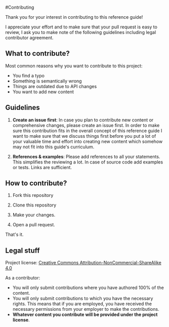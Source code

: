 #Contributing

Thank you for your interest in contributing to this reference guide!

I appreciate your effort and to make sure that your pull request is easy to review, I ask you to make note of the following guidelines including legal contributor agreement.

## What to contribute?
Most common reasons why you want to contribute to this project:
- You find a typo
- Something is semantically wrong
- Things are outdated due to API changes
- You want to add new content

## Guidelines

1. **Create an issue first**: In case you plan to contribute new content or comprehensive changes, please create an issue first. In order to make sure this contribution fits in the overall concept of this reference guide I want to make sure that we discuss things first before you put a lot of your valuable time and effort into creating new content which somehow may not fit into this guide's curriculum.

2. **References & examples**: Please add references to all your statements. This simplifies the reviewing a lot. In case of source code add examples or tests. Links are sufficient.


## How to contribute?

1. Fork this repository

2. Clone this repository

3. Make your changes.

4. Open a pull request.

That's it.

## Legal stuff

Project license: [Creative Commons Attribution-NonCommercial-ShareAlike 4.0](https://creativecommons.org/licenses/by-nc-sa/4.0/)

As a contributor:
- You will only submit contributions where you have authored 100% of the content.
- You will only submit contributions to which you have the necessary rights. This means that if you are employed, you have received the necessary permissions from your employer to make the contributions.
- **Whatever content you contribute will be provided under the project license**.
